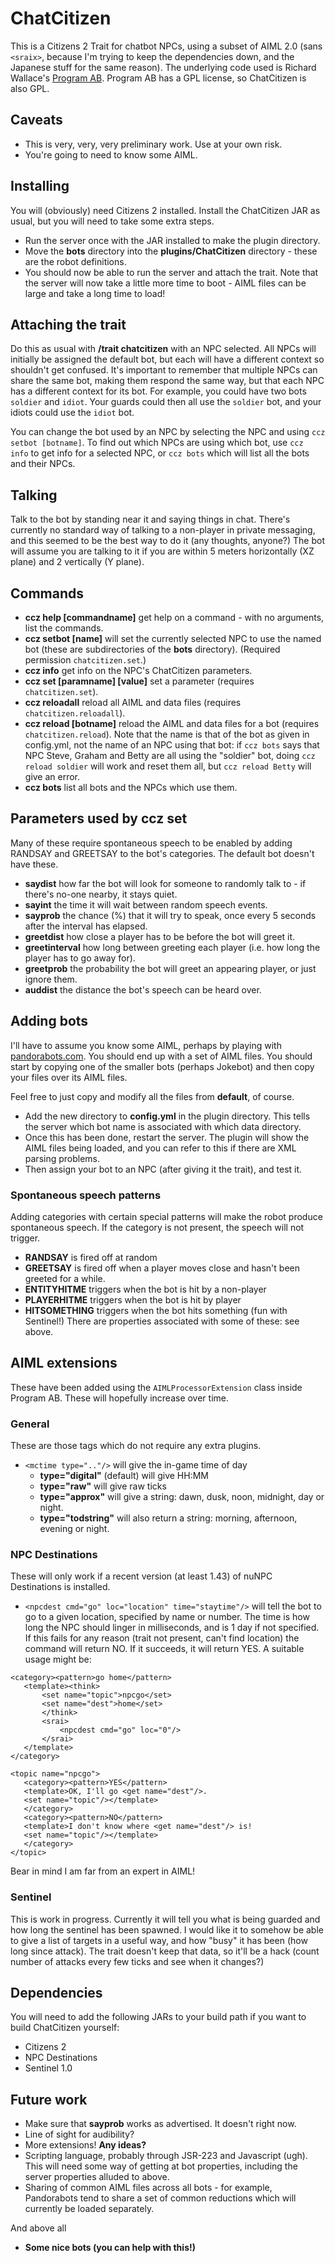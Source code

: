 # ChatCitizen
This is a Citizens 2 Trait for chatbot NPCs, using a subset of AIML
2.0 (sans ```<sraix>```, because I'm trying to keep the dependencies down,
and the Japanese stuff for the same reason). The underlying code used is Richard Wallace's
[Program AB](http://alicebot.blogspot.co.uk/2013/01/program-ab-aiml-20-reference.html).
Program AB has a GPL license, so ChatCitizen is also GPL.

## Caveats
* This is very, very, very preliminary work. Use at your own risk.
* You're going to need to know some AIML.
## Installing
You will (obviously) need Citizens 2 installed. Install the ChatCitizen JAR as usual, but you will need to take some extra steps. 
* Run the server once with the JAR installed to make the plugin directory.
* Move the **bots** directory into the **plugins/ChatCitizen** directory - these are the robot definitions.
* You should now be able to run the server and attach the trait. Note that the server will now take a little more time to boot - AIML files can be large and take a long time to load!

## Attaching the trait
Do this as usual with **/trait chatcitizen** with an NPC selected. All NPCs will initially be assigned the default bot, but each will have a different context so shouldn't get confused. It's important to remember that multiple NPCs can share the same bot, making them respond the same way, but that each NPC has a different context for its bot. For example, you could have two bots ```soldier``` and ```idiot```. Your guards could then all use the ```soldier``` bot, and your idiots could use the ```idiot``` bot. 

You can change the bot used by an NPC by selecting the NPC and using ```ccz setbot [botname]```. To find out which NPCs are using which bot, use ```ccz info``` to get info for a selected NPC, or ```ccz bots``` which will list all the bots and their NPCs.

## Talking
Talk to the bot by standing near it and saying things in chat. There's
currently no standard way of talking to a non-player in private messaging, and
this seemed to be the best way to do it (any thoughts, anyone?) The bot will
assume you are talking to it if you are within 5 meters horizontally (XZ
plane) and 2 vertically (Y plane).

## Commands
* **ccz help [commandname]** get help on a command - with no arguments, list the commands.
* **ccz setbot [name]** will set the currently selected NPC to use the named bot (these are subdirectories of the **bots** directory). (Required permission ```chatcitizen.set```.)
* **ccz info** get info on the NPC's ChatCitizen parameters.
* **ccz set [paramname] [value]** set a parameter (requires ```chatcitizen.set```).
* **ccz reloadall** reload all AIML and data files (requires ```chatcitizen.reloadall```).
* **ccz reload [botname]** reload the AIML and data files for a bot (requires ```chatcitizen.reload```). Note that the name is that of the bot as given in config.yml, not the name of an NPC using that bot: if ```ccz bots``` says that NPC Steve, Graham and Betty are all using the "soldier" bot, doing ```ccz reload soldier``` will work and reset them all, but ```ccz reload Betty``` will give an error.
* **ccz bots** list all bots and the NPCs which use them.

## Parameters used by ccz set
Many of these require spontaneous speech to be enabled by adding RANDSAY and GREETSAY to the bot's categories. The default
bot doesn't have these.
* **saydist** how far the bot will look for someone to randomly
talk to - if there's no-one nearby, it stays quiet.
* **sayint** the time it will wait between random speech events.
* **sayprob** the chance (%) that it will try to speak, once every 5
seconds after the interval has elapsed.
* **greetdist** how close a player has to be before the bot will
greet it.
* **greetinterval** how long between greeting each player (i.e. how
long the player has to go away for).
* **greetprob** the probability the bot will greet an appearing
player, or just ignore them.
* **auddist** the distance the bot's speech can be heard over.


## Adding bots
I'll have to assume you know some AIML, perhaps by playing with [pandorabots.com](http://pandorabots.com). 
You should end up with a set of AIML files. You should start by copying one of the smaller bots (perhaps Jokebot) and then
copy your files over its AIML files.

Feel free to just copy and modify all the files from **default**, of course. 
* Add the new directory to **config.yml** in the plugin directory. This tells the server which bot name is associated with which data directory.
* Once this has been done, restart the server. The plugin will show the AIML files being loaded, and you can refer to this if there are XML parsing problems.
* Then assign your bot to an NPC (after giving it the trait), and test it.

### Spontaneous speech patterns
Adding categories with certain special patterns will make the robot
produce spontaneous speech. If the category is not present, the speech
will not trigger.
* **RANDSAY** is fired off at random
* **GREETSAY** is fired off when a player moves close and hasn't been greeted for a while.
* **ENTITYHITME** triggers when the bot is hit by a non-player
* **PLAYERHITME** triggers when the bot is hit by player
* **HITSOMETHING** triggers when the bot hits something (fun with Sentinel!) 
There are properties associated with some of these: see above.

## AIML extensions
These have been added using the ```AIMLProcessorExtension``` class inside Program AB. These will hopefully increase over time.
### General
These are those tags which do not require any extra plugins.
* ```<mctime type=".."/>``` will give the in-game time of day
    * **type="digital"** (default) will give HH:MM
    * **type="raw"** will give raw ticks
    * **type="approx"** will give a string: dawn, dusk, noon, midnight, day or night.
    * **type="todstring"** will also return a string: morning, afternoon, evening or night.

### NPC Destinations
These will only work if a recent version (at least 1.43) of nuNPC Destinations is installed.
* ```<npcdest cmd="go" loc="location" time="staytime"/>``` will tell the bot to go to a given location, specified by name or number. The time is how long the NPC should linger in milliseconds, and is 1 day if not specified.  If this fails for any reason (trait not present, can't find location) the command will return NO. If it succeeds, it will return YES. A suitable usage might be:
 ```
<category><pattern>go home</pattern>
    <template><think>
        <set name="topic">npcgo</set>
        <set name="dest">home</set>
        </think>
        <srai>
            <npcdest cmd="go" loc="0"/>
        </srai>
    </template>
</category>

<topic name="npcgo">
    <category><pattern>YES</pattern>
    <template>OK, I'll go <get name="dest"/>.
    <set name="topic"/></template>
    </category>
    <category><pattern>NO</pattern>
    <template>I don't know where <get name="dest"/> is!
    <set name="topic"/></template>
    </category>
</topic>
```
Bear in mind I am far from an expert in AIML!

### Sentinel
This is work in progress. Currently it will tell you what
is being guarded and how long the sentinel has been spawned. I
would like it to somehow be able to give a list of targets in a useful
way, and how "busy" it has been (how long since attack). The trait
doesn't keep that data, so it'll be a hack (count number of attacks
every few ticks and see when it changes?)

## Dependencies
You will need to add the following JARs to your build path if you want to build ChatCitizen yourself:
* Citizens 2
* NPC Destinations
* Sentinel 1.0

## Future work
* Make sure that **sayprob** works as advertised. It doesn't right now.
* Line of sight for audibility?
* More extensions! **Any ideas?**
* Scripting language, probably through JSR-223 and Javascript (ugh).
This will need some way of getting at bot properties, including the
server properties alluded to above.
* Sharing of common AIML files across all bots - for example, Pandorabots tend to share a set of common reductions which will currently be loaded separately. 

And above all
* **Some nice bots (you can help with this!)**

